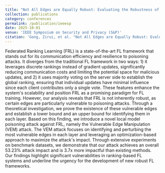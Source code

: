 ```yaml
---
title: "Not All Edges are Equally Robust: Evaluating the Robustness of Ranking-Based Federated Learning"
collection: publications
category: conferences
permalink: /publication/ieeesp
date: 2025-10-01
venue: 'IEEE Symposium on Security and Privacy (S&P)'
citation: 'Gong, Zirui, et al. "Not All Edges are Equally Robust: Evaluating the Robustness of Ranking-Based Federated Learning." arXiv preprint arXiv:2503.08976 (2025).'
---
```

Federated Ranking Learning (FRL) is a state-of-the-art FL framework that stands out for its communication efficiency and resilience to poisoning attacks. It diverges from the traditional FL framework in two ways: 1) it leverages discrete rankings instead of gradient updates, significantly reducing communication costs and limiting the potential space for malicious updates, and 2) it uses majority voting on the server side to establish the global ranking, ensuring that individual updates have minimal influence since each client contributes only a single vote. These features enhance the system's scalability and position FRL as a promising paradigm for FL training.
However, our analysis reveals that FRL is not inherently robust, as certain edges are particularly vulnerable to poisoning attacks. Through a theoretical investigation, we prove the existence of these vulnerable edges and establish a lower bound and an upper bound for identifying them in each layer. Based on this finding, we introduce a novel local model poisoning attack against FRL, namely the Vulnerable Edge Manipulation (VEM) attack. The VEM attack focuses on identifying and perturbing the most vulnerable edges in each layer and leveraging an optimization-based approach to maximize the attack's impact. Through extensive experiments on benchmark datasets, we demonstrate that our attack achieves an overall 53.23% attack impact and is 3.7x more impactful than existing methods. Our findings highlight significant vulnerabilities in ranking-based FL systems and underline the urgency for the development of new robust FL frameworks.
